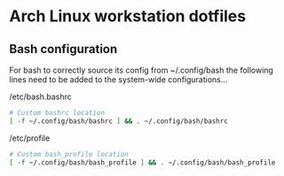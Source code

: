 Arch Linux workstation dotfiles
===============================


Bash configuration
------------------

For bash to correctly source its config
from ~/.config/bash the following lines need to be 
added to the system-wide configurations...


/etc/bash.bashrc

```bash
# Custom bashrc location
[ -f ~/.config/bash/bashrc ] && . ~/.config/bash/bashrc
```


/etc/profile

```bash
# Custom bash_profile location
[ -f ~/.config/bash/bash_profile ] && . ~/.config/bash/bash_profile
```

